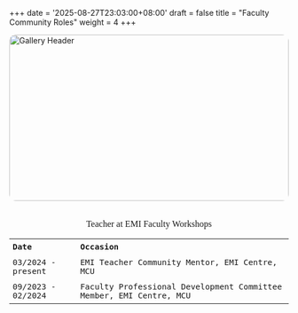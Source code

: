 +++
date = '2025-08-27T23:03:00+08:00'
draft = false
title = "Faculty Community Roles"
weight = 4
+++

<!-- Header image -->
<img src="/images/pics/community.jpg" 
     alt="Gallery Header"
     style="width:100%; max-height:300px; object-fit:cover; border-radius:12px; margin-bottom:1rem;">
    <figcaption style="text-align:center; margin-top:0.2rem; font-size:1rem; font-family: 'Dax Regular'; line-height:1.5;">Teacher at EMI Faculty Workshops</figcaption>
<!-- Page description -->

<table style="width:100%; font-size:0.9rem; font-family: 'Dax Regular', monospace; border-collapse: collapse; border: none;">
  <tr>
    <th style="padding: 6px; text-align: left;">Date</th>
    <th style="padding: 6px; text-align: left;">Occasion</th>
  </tr>
  <tr>
    <td style="padding: 6px;">03/2024 - present</td>
    <td style="padding: 6px;">EMI Teacher Community Mentor, EMI Centre, MCU</td>
  </tr>
  <tr>
    <td style="padding: 6px;">09/2023 - 02/2024</td>
    <td style="padding: 6px;">Faculty Professional Development Committee Member, EMI Centre, MCU</td>
  </tr>
</table>